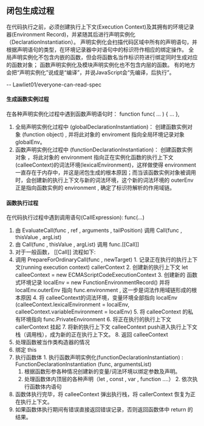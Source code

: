 ## 闭包生成过程

在代码执行之前，必须创建执行上下文(Execution Context)及其拥有的环境记录器(Environment Record)，并紧随其后进行声明实例化（DeclarationInstantiation）。
声明实例化会扫描代码区域中所有的声明语句，并根据声明语句的类型，在环境记录器中对语句中的标识符作相应的绑定操作。
全局声明实例化不包含内嵌的函数，但会将函数名当作标识符进行绑定同时生成对应的函数对象；
函数声明实例化及模块声明实例化也不包含内层的函数。
有的地方会把“声明实例化”说成是“编译”，并说JavaScript会“先编译，后执行”。

  -- Lawliet01/everyone-can-read-spec


#### 生成函数实例过程

在各种声明实例化过程中遇到函数声明语句时： function func( ... ) { ... },
1. 全局声明实例化过程中 (globalDeclarationInstantiation)：
  创建函数实例对象 (function object) , 并将此对象的 enviroment 指向全局环境记录对象 globalEnv。
2. 函数声明实例化过程中 (functionDeclarationInstantiation)：
  创建函数实例对象 ，将此对象的 environment 指向正在实例化函数的执行上下文(calleeContext)的词法环境(lexicalEnvironment)，这样做使得 environment 一直存在于内存中，并这是闭包生成的根本原因；而当该函数实例对象被调用时，会创建新的执行上下文与新的词法环境，这个新的词法环境的 outerEnv 正是指向函数实例的 environment , 确定了标识符解析的作用域链。


#### 函数执行过程

在代码执行过程中遇到调用语句(CallExpression): func(...)
1. 由 EvaluateCall(func , ref , arguments , tailPosition) 调用 Call(func , thisValue , argList)
2. 由 Call(func , thisValue , argList) 调用 func.[[Call]]
3. 对于一般函数， [[Call]] 流程如下:
  1. 调用 PrepareForOrdinaryCall(func , newTarget)
    1. 记录正在执行的执行上下文(running execution context) callerContext
    2. 创建新的执行上下文 let calleeContext = new ECMAScriptCodeExecutionContext
    3. 创建新的 函数式环境记录 localEnv = new FunctionEnvironmentRecord() 并将 localEnv.outerEnv 指向 func.environment , 这一步是词法作用域链形成的根本原因
    4. 将 calleeContext的词法环境，变量环境全部指向 localEnv (calleeContext.lexicalEnvironment = localEnv, calleeContext.variableEnvironment = localEnv)
    5. 将 calleeContext 的私有环境指向 func.PrivateEnvironment
    6. 将正在执行的执行上下文 callerContext 挂起
    7. 将新的执行上下文 calleeContext push进入执行上下文栈（调用栈），成为新的正在执行上下文。
    8. 返回 calleeContext
  2. 处理函数被当作类构造器的情况
  3. 绑定 this
  4. 执行函数体
    1. 执行函数声明实例化(functionDeclarationInstantiation) : FunctionDeclarationInstantiation (func, argumentsList)
      1. 根据函数形参各种情况创建新的变量/词法环境以绑定参数及声明。
      2. 处理函数体内顶层的各种声明（let , const , var , function ....）
    2. 依次执行函数体内语句
  5. 函数体执行完毕，将 calleeContext 弹出执行栈，将 callerContext 恢复为正在执行上下文。
  6. 如果函数体执行期间有错误直接返回错误记录，否则返回函数体中 return 的结果。

